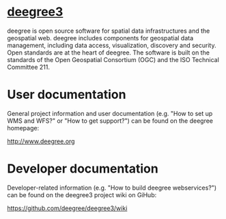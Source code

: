 [deegree3](http://www.deegree.org)
=================================

deegree is open source software for spatial data infrastructures and the geospatial web. deegree includes components for geospatial data management, including data access, visualization, discovery and security. Open standards are at the heart of deegree. The software is built on the standards of the Open Geospatial Consortium (OGC) and the ISO Technical Committee 211.

# User documentation
General project information and user documentation (e.g. "How to set up WMS and WFS?" or "How to get support?")  can be found on the deegree homepage:

http://www.deegree.org

# Developer documentation
Developer-related information (e.g. "How to build deegree webservices?") can be found on the deegree3 project wiki on GiHub:

https://github.com/deegree/deegree3/wiki
